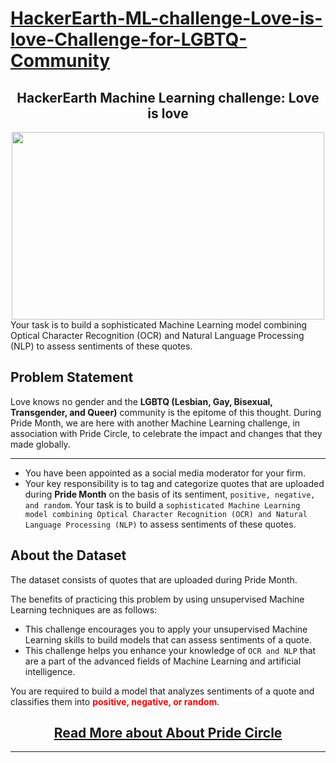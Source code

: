 # [HackerEarth-ML-challenge-Love-is-love-Challenge-for-LGBTQ-Community](https://www.hackerearth.com/challenges/competitive/hackerearth-machine-learning-challenge-pride-month-edition/problems/)



## <center>HackerEarth Machine Learning challenge: Love is love</center>


<center><img src="https://media-fastly.hackerearth.com/media/hackathon/hackerearth-machine-learning-challenge-pride-month-edition/images/97f20220ba-Pride_FBImage.png" height=300 width=500/></center>
Your task is to build a sophisticated Machine Learning model combining Optical Character Recognition (OCR) and Natural Language Processing (NLP) to assess sentiments of these quotes.

## Problem Statement
Love knows no gender and the __LGBTQ (Lesbian, Gay, Bisexual, Transgender, and Queer)__ community is the epitome of this thought. During Pride Month, we are here with another Machine Learning challenge, in association with Pride Circle, to celebrate the impact and changes that they made globally.

---------

- You have been appointed as a social media moderator for your firm. 
- Your key responsibility is to tag and categorize quotes that are uploaded during __Pride Month__ on the basis of its sentiment, ```positive, negative, and random```. Your task is to build a ```sophisticated Machine Learning model combining Optical Character Recognition (OCR) and Natural Language Processing (NLP)``` to assess sentiments of these quotes.

## About the Dataset

The dataset consists of quotes that are uploaded during Pride Month.

The benefits of practicing this problem by using unsupervised Machine Learning techniques are as follows:

- This challenge encourages you to apply your unsupervised Machine Learning skills to build models that can assess sentiments of a quote.
- This challenge helps you enhance your knowledge of ```OCR and NLP``` that are a part of the advanced fields of Machine Learning and artificial intelligence.

You are required to build a model that analyzes sentiments of a quote and classifies them into <font color='red'><b>positive, negative, or random</b></font>.

## <center>[Read More about About Pride Circle](https://thepridecircle.com/)</center>
______________
